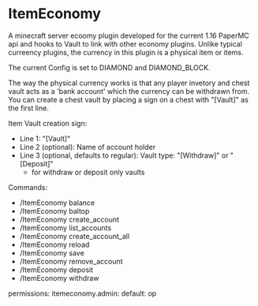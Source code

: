 # ItemEconomy

A minecraft server ecoomy plugin developed for the current 1.16 PaperMC api and hooks to Vault to link with other economy plugins.
Unlike typical curreency plugins, the currency in this plugin is a physical item or items.

The current Config is set to DIAMOND and DIAMOND_BLOCK.

The way the physical currency works is that any player invetory and chest vault acts as a 'bank account' which the currency can be withdrawn from. You can create a chest vault
by placing a sign on a chest with "[Vault]" as the first line.

Item Vault creation sign:
  - Line 1: "[Vault]"
  - Line 2 (optional): Name of account holder
  - Line 3 (optional, defaults to regular): Vault type: "[Withdraw]" or "[Deposit]" 
    - for withdraw or deposit only vaults

  
Commands:
  - /ItemEconomy balance
  - /ItemEconomy baltop
  - /ItemEconomy create_account <Name>
  - /ItemEconomy list_accounts
  - /ItemEconomy create_account_all
  - /ItemEconomy reload
  - /ItemEconomy save
  - /ItemEconomy remove_account <Name>
  - /ItemEconomy deposit <Name> <Amount>
  - /ItemEconomy withdraw <Name> <Amount>



permissions:
  itemeconomy.admin:
    default: op
